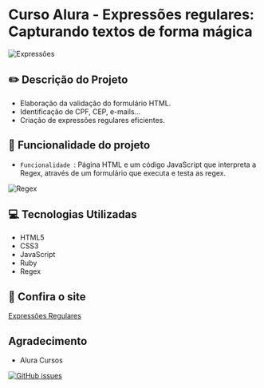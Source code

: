 # Curso Alura - Expressões regulares: Capturando textos de forma mágica

![Expressões](https://user-images.githubusercontent.com/92823605/157337628-aba99a58-37d6-404b-a578-631f64f5e41f.png)

## :pencil2: Descrição do Projeto
  
- Elaboração da validação do formulário HTML.
- Identificação de CPF, CEP, e-mails...
- Criação de expressões regulares eficientes.

## :hammer: Funcionalidade do projeto

- `Funcionalidade `: Página HTML e um código JavaScript que interpreta a Regex, através de um formulário que executa e testa as regex.

![Regex](https://user-images.githubusercontent.com/92823605/157339467-5f02df70-99a2-4b06-b01d-2a22fbfcdb4c.gif)

## :computer: Tecnologias Utilizadas

- HTML5
- CSS3
- JavaScript
- Ruby
- Regex 

## :star2: Confira o site 

<a href="https://moniquefracarollicamargo.github.io/Express-es-Regulares//">Expressões Regulares</a>

## Agradecimento

- Alura Cursos

<a href="https://github.com/MoniqueFracarolliCamargo/Express-es-Regulares/issues"><img alt="GitHub issues" src="https://img.shields.io/github/issues/MoniqueFracarolliCamargo/Express-es-Regulares"></a>
